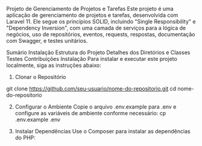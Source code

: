 Projeto de Gerenciamento de Projetos e Tarefas
Este projeto é uma aplicação de gerenciamento de projetos e tarefas, desenvolvida com Laravel 11. Ele segue os princípios SOLID, incluindo "Single Responsibility" e "Dependency Inversion", com uma camada de serviços para a lógica de negócios, uso de repositórios, eventos, requests, respostas, documentação com Swagger, e testes unitários.

Sumário
Instalação
Estrutura do Projeto
Detalhes dos Diretórios e Classes
Testes
Contribuições
Instalação
Para instalar e executar este projeto localmente, siga as instruções abaixo:

1. Clonar o Repositório

git clone https://github.com/seu-usuario/nome-do-repositorio.git
cd nome-do-repositorio

2. Configurar o Ambiente
Copie o arquivo .env.example para .env e configure as variáveis de ambiente conforme necessário:
cp .env.example .env

3. Instalar Dependências
Use o Composer para instalar as dependências do PHP:
